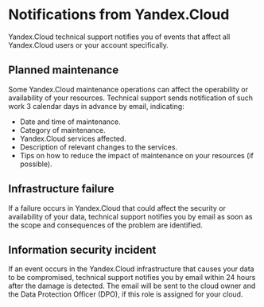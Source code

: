 # Notifications from Yandex.Cloud

Yandex.Cloud technical support notifies you of events that affect all Yandex.Cloud users or your account specifically.

## Planned maintenance

Some Yandex.Cloud maintenance operations can affect the operability or availability of your resources. Technical support sends notification of such work 3 calendar days in advance by email, indicating:

* Date and time of maintenance.
* Category of maintenance.
* Yandex.Cloud services affected.
* Description of relevant changes to the services.
* Tips on how to reduce the impact of maintenance on your resources (if possible).

## Infrastructure failure

If a failure occurs in Yandex.Cloud that could affect the security or availability of your data, technical support notifies you by email as soon as the scope and consequences of the problem are identified.

## Information security incident

If an event occurs in the Yandex.Cloud infrastructure that causes your data to be compromised, technical support notifies you by email within 24 hours after the damage is detected. The email will be sent to the cloud owner and the Data Protection Officer (DPO), if this role is assigned for your cloud.
